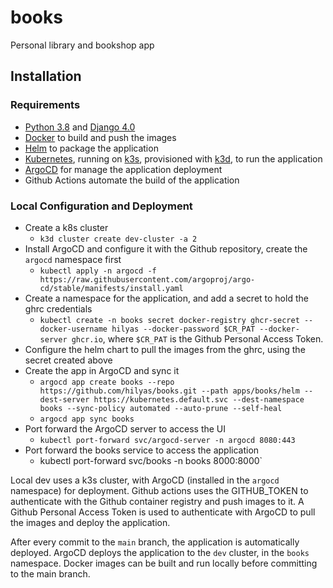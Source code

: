 # books
Personal library and bookshop app

## Installation

### Requirements

- [Python 3.8](https://www.python.org/downloads/release/python-380/) and [Django 4.0](https://docs.djangoproject.com/en/4.0/releases/4.0/)
- [Docker](https://www.docker.com/) to build and push the images
- [Helm](https://helm.sh/) to package the application
- [Kubernetes](https://kubernetes.io/), running on [k3s](https://k3s.io/), provisioned with [k3d](https://k3d.io/), to run the application
- [ArgoCD](https://argoproj.github.io/argo-cd/) for manage the application deployment
- Github Actions automate the build of the application

### Local Configuration and Deployment

- Create a k8s cluster
  - `k3d cluster create dev-cluster -a 2`
- Install ArgoCD and configure it with the Github repository, create the `argocd` namespace first
  - `kubectl apply -n argocd -f https://raw.githubusercontent.com/argoproj/argo-cd/stable/manifests/install.yaml`
- Create a namespace for the application, and add a secret to hold the ghrc credentials
  - `kubectl create -n books secret docker-registry ghcr-secret --docker-username hilyas --docker-password $CR_PAT --docker-server ghcr.io`, where `$CR_PAT` is the Github Personal Access Token.
- Configure the helm chart to pull the images from the ghrc, using the secret created above
- Create the app in ArgoCD and sync it
  - `argocd app create books --repo https://github.com/hilyas/books.git --path apps/books/helm --dest-server https://kubernetes.default.svc --dest-namespace books --sync-policy automated --auto-prune --self-heal`
  - `argocd app sync books`
- Port forward the ArgoCD server to access the UI
  - `kubectl port-forward svc/argocd-server -n argocd 8080:443`
- Port forward the books service to access the application
  - kubectl port-forward svc/books -n books 8000:8000` 

Local dev uses a k3s cluster, with ArgoCD (installed in the `argocd` namespace) for deployment.
Github actions uses the GITHUB_TOKEN to authenticate with the Github container registry and push images to it. A Github Personal Access Token is used to authenticate with ArgoCD to pull the images and deploy the application.

After every commit to the `main` branch, the application is automatically deployed.
ArgoCD deploys the application to the `dev` cluster, in the `books` namespace.
Docker images can be built and run locally before committing to the main branch.